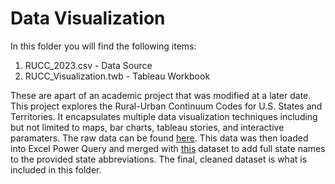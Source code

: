 # Data Visualization

In this folder you will find the following items:
1. RUCC_2023.csv - Data Source
2. RUCC_Visualization.twb - Tableau Workbook

These are apart of an academic project that was modified at a later date. This project explores the Rural-Urban Continuum Codes for U.S. States and Territories. It encapsulates multiple data visualization techniques including but not limited to maps, bar charts, tableau stories, and interactive paramaters. The raw data can be found [here](https://www.ers.usda.gov/data-products/rural-urban-continuum-codes/). This data was then loaded into Excel Power Query and merged with [this](https://github.com/jasonong/List-of-US-States/blob/master/states.csv) dataset to add full state names to the provided state abbreviations. The final, cleaned dataset is what is included in this folder. 
